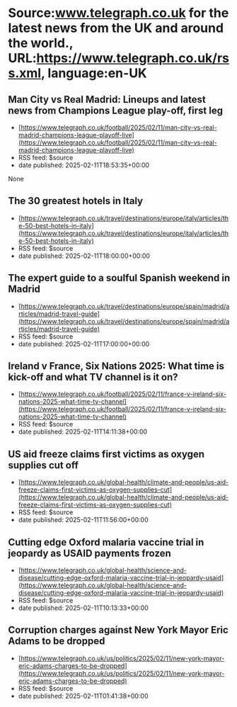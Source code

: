 # Source:www.telegraph.co.uk for the latest news from the UK and around the world., URL:https://www.telegraph.co.uk/rss.xml, language:en-UK

## Man City vs Real Madrid: Lineups and latest news from Champions League play-off, first leg
 - [https://www.telegraph.co.uk/football/2025/02/11/man-city-vs-real-madrid-champions-league-playoff-live](https://www.telegraph.co.uk/football/2025/02/11/man-city-vs-real-madrid-champions-league-playoff-live)
 - RSS feed: $source
 - date published: 2025-02-11T18:53:35+00:00

None

## The 30 greatest hotels in Italy
 - [https://www.telegraph.co.uk/travel/destinations/europe/italy/articles/the-50-best-hotels-in-italy](https://www.telegraph.co.uk/travel/destinations/europe/italy/articles/the-50-best-hotels-in-italy)
 - RSS feed: $source
 - date published: 2025-02-11T18:00:00+00:00

<![CDATA[Take your pick from cliffside coastal retreats, sleek city boltholes and historic piles in culture-rich cities and bucolic rural settings]]>

## The expert guide to a soulful Spanish weekend in Madrid
 - [https://www.telegraph.co.uk/travel/destinations/europe/spain/madrid/articles/madrid-travel-guide](https://www.telegraph.co.uk/travel/destinations/europe/spain/madrid/articles/madrid-travel-guide)
 - RSS feed: $source
 - date published: 2025-02-11T17:00:00+00:00

<![CDATA[Here is what to see, do, eat and drink on a city break in the sunny Spanish capital]]>

## Ireland v France, Six Nations 2025: What time is kick-off and what TV channel is it on?
 - [https://www.telegraph.co.uk/football/2025/02/11/france-v-ireland-six-nations-2025-what-time-tv-channel](https://www.telegraph.co.uk/football/2025/02/11/france-v-ireland-six-nations-2025-what-time-tv-channel)
 - RSS feed: $source
 - date published: 2025-02-11T14:11:38+00:00

<![CDATA[Plus: Who will referee the Test and which players have been ruled out owing to injury]]>

## US aid freeze claims first victims as oxygen supplies cut off
 - [https://www.telegraph.co.uk/global-health/climate-and-people/us-aid-freeze-claims-first-victims-as-oxygen-supplies-cut](https://www.telegraph.co.uk/global-health/climate-and-people/us-aid-freeze-claims-first-victims-as-oxygen-supplies-cut)
 - RSS feed: $source
 - date published: 2025-02-11T11:56:00+00:00

<![CDATA[Seventy-one-year-old woman dies after being sent home from USAID funded hospital. Others die after hospitals close in refugee camps]]>

## Cutting edge Oxford malaria vaccine trial in jeopardy as USAID payments frozen
 - [https://www.telegraph.co.uk/global-health/science-and-disease/cutting-edge-oxford-malaria-vaccine-trial-in-jeopardy-usaid](https://www.telegraph.co.uk/global-health/science-and-disease/cutting-edge-oxford-malaria-vaccine-trial-in-jeopardy-usaid)
 - RSS feed: $source
 - date published: 2025-02-11T10:13:33+00:00

<![CDATA[Dozens of UK volunteers left in limbo by Trump cuts after taking the experimental drug in bid to help science]]>

## Corruption charges against New York Mayor Eric Adams to be dropped
 - [https://www.telegraph.co.uk/us/politics/2025/02/11/new-york-mayor-eric-adams-charges-to-be-dropped](https://www.telegraph.co.uk/us/politics/2025/02/11/new-york-mayor-eric-adams-charges-to-be-dropped)
 - RSS feed: $source
 - date published: 2025-02-11T01:41:38+00:00

<![CDATA[Mr Adams has previously claimed that he was the victim of a political witch hunt]]>

